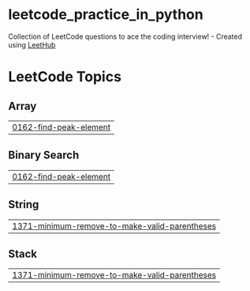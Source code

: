 # leetcode_practice_in_python
Collection of LeetCode questions to ace the coding interview! - Created using [LeetHub](https://github.com/QasimWani/LeetHub)

<!---LeetCode Topics Start-->
# LeetCode Topics
## Array
|  |
| ------- |
| [0162-find-peak-element](https://github.com/ms5914/leetcode_practice_in_python/tree/master/0162-find-peak-element) |
## Binary Search
|  |
| ------- |
| [0162-find-peak-element](https://github.com/ms5914/leetcode_practice_in_python/tree/master/0162-find-peak-element) |
## String
|  |
| ------- |
| [1371-minimum-remove-to-make-valid-parentheses](https://github.com/ms5914/leetcode_practice_in_python/tree/master/1371-minimum-remove-to-make-valid-parentheses) |
## Stack
|  |
| ------- |
| [1371-minimum-remove-to-make-valid-parentheses](https://github.com/ms5914/leetcode_practice_in_python/tree/master/1371-minimum-remove-to-make-valid-parentheses) |
<!---LeetCode Topics End-->